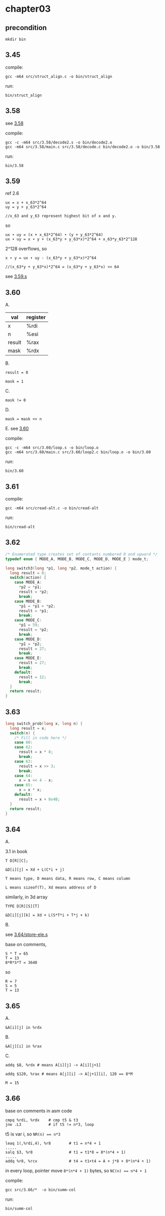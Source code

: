 # chapter03

## precondition
````shell
mkdir bin
````

## 3.45

compile:

    gcc -m64 src/struct_align.c -o bin/struct_align

run:

    bin/struct_align

## 3.58

see [3.58](https://github.com/ejunjsh/csapp/blob/master/chapter03/src/3.58)

compile:

    gcc -c -m64 src/3.58/decode2.s -o bin/decode2.o
    gcc -m64 src/3.58/main.c src/3.58/decode.c bin/decode2.o -o bin/3.58    
run:

    bin/3.58 

## 3.59

ref 2.6

    ux = x + x_63*2^64
    uy = y + y_63*2^64  

    //x_63 and y_63 represent highest bit of x and y.

so 

    ux ∙ uy = (x + x_63*2^64) ∙ (y + y_63*2^64)
    ux ∙ uy = x ∙ y + (x_63*y + y_63*x)*2^64 + x_63*y_63*2^128

2^128 overflows, so

    x ∙ y = ux ∙ uy - (x_63*y + y_63*x)*2^64 

    //(x_63*y + y_63*x)*2^64 = (x_63*y + y_63*x) << 64

see [3.59.s](https://github.com/ejunjsh/csapp/blob/master/chapter03/src/3.59.s)

## 3.60

A.

|val|register|
|---|---|
|x|%rdi|
|n|%esi|
|result|%rax|
|mask|%rdx|

B.

    result = 0

    mask = 1

C.

    mask != 0

D.

    mask = mask << n

E.  see [3.60](https://github.com/ejunjsh/csapp/blob/master/chapter03/src/3.60)

compile:

    gcc -c -m64 src/3.60/loop.s -o bin/loop.o
    gcc -m64 src/3.60/main.c src/3.60/loop2.c bin/loop.o -o bin/3.60   

run:

    bin/3.60

## 3.61

compile:

    gcc -m64 src/cread-alt.c -o bin/cread-alt

run:

    bin/cread-alt

## 3.62
````c
/* Enumerated type creates set of contants numbered 0 and upward */
typedef enum { MODE_A, MODE_B, MODE_C, MODE_D, MODE_E } mode_t;

long switch3(long *p1, long *p2, mode_t action) {
  long result = 0;
  switch(action) {
    case MODE_A:
      *p2 = *p1;
      result = *p2;
      break;
    case MODE_B:
      *p1 = *p1 + *p2;
      result = *p1;
      break;
    case MODE_C:
      *p1 = 59;
      result = *p2;
      break;
    case MODE_D:
      *p1 = *p2;
      result = 27;
      break;
    case MODE_E:
      result = 27;
      break;
    default:
      result = 12;
      break;
  }
  return result;
}
````

## 3.63 
````c
long switch_prob(long x, long n) {
  long result = x;
  switch(n) {
    /* Fill in code here */
    case 60:
    case 62:
      result = x * 8;
      break;
    case 63:
      result = x >> 3;
      break;
    case 64:
      x = x << 4 - x;
    case 65:
      x = x * x;
    default:
      result = x + 0x4B;
  }
  return result;
}
````

## 3.64
A.

3.1 in book

    T D[R][C];

    &D[i][j] = Xd + L(C*i + j)

    T means type, D means data, R means row, C means column

    L means sizeof(T), Xd means address of D

similarly, in 3d array

    TYPE D[R][S][T]

    &D[i][j][k] = Xd + L(S*T*i + T*j + k)

B.

see [3.64/store-ele.s](https://github.com/ejunjsh/csapp/blob/master/chapter03/src/3.64)

base on comments,

    S * T = 65
    T = 13
    8*R*S*T = 3640

so

    R = 7
    S = 5
    T = 13

## 3.65

A.

    &A[i][j] in %rdx

B.

    &A[j][i] in %rax

C.

    addq $8, %rdx # means A[i][j] -> A[i][j+1]

    addq $120, %rax # means A[j][i] -> A[j+1][i], 120 == 8*M

    M = 15

## 3.66

base on comments in asm code

    cmpq %rdi, %rdx    # cmp t5 & t3
    jne .L3            # if t5 != n*3, loop

t5 is var i, so `NR(n) == n*3`

    leaq 1(,%rdi,4), %r8        # t1 = n*4 + 1
    .....
    salq $3, %r8                # t1 = t1*8 = 8*(n*4 + 1)
    .....
    addq %r8, %rcx              # t4 = t1+t4 = A + j*8 + 8*(n*4 + 1)

in every loop, pointer move `8*(n*4 + 1)` bytes, so `NC(n) == n*4 + 1`

compile:

    gcc src/3.66/*  -o bin/summ-col

run:

    bin/summ-col
